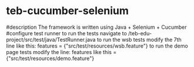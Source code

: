 # teb-cucumber-selenium 
#description
The framework is written using Java + Selenium + Cucumber
#configure test runner
to run the tests navigate to /teb-edu-project/src/test/java/TestRunner.java
to run the wsb tests modify the 7th line like this: features = {"src/test/resources/wsb.feature"}
to run the demo page tests modify the line: features like this = {"src/test/resources/demo.feature"}

